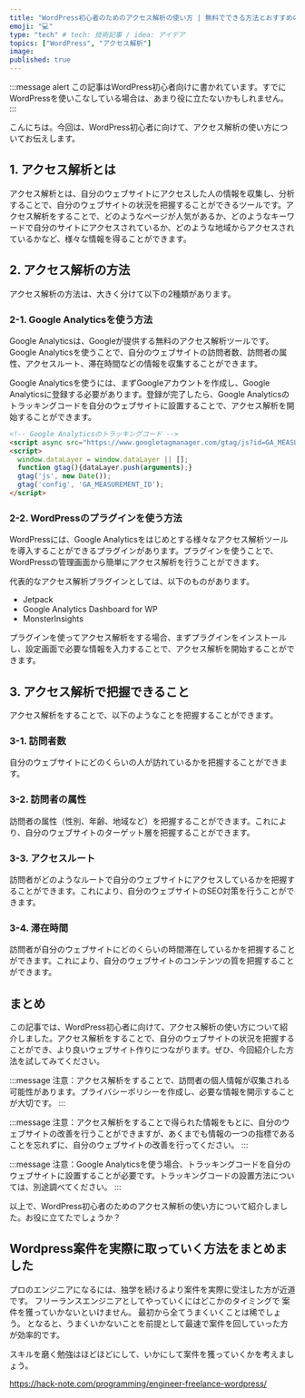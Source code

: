 ```yaml
---
title: "WordPress初心者のためのアクセス解析の使い方 | 無料でできる方法とおすすめのツール"
emoji: "💻"
type: "tech" # tech: 技術記事 / idea: アイデア
topics: ["WordPress", "アクセス解析"]
image: 
published: true
---
```


:::message alert
この記事はWordPress初心者向けに書かれています。すでにWordPressを使いこなしている場合は、あまり役に立たないかもしれません。
:::

こんにちは。今回は、WordPress初心者に向けて、アクセス解析の使い方についてお伝えします。

## 1. アクセス解析とは

アクセス解析とは、自分のウェブサイトにアクセスした人の情報を収集し、分析することで、自分のウェブサイトの状況を把握することができるツールです。アクセス解析をすることで、どのようなページが人気があるか、どのようなキーワードで自分のサイトにアクセスされているか、どのような地域からアクセスされているかなど、様々な情報を得ることができます。

## 2. アクセス解析の方法

アクセス解析の方法は、大きく分けて以下の2種類があります。

### 2-1. Google Analyticsを使う方法

Google Analyticsは、Googleが提供する無料のアクセス解析ツールです。Google Analyticsを使うことで、自分のウェブサイトの訪問者数、訪問者の属性、アクセスルート、滞在時間などの情報を収集することができます。

Google Analyticsを使うには、まずGoogleアカウントを作成し、Google Analyticsに登録する必要があります。登録が完了したら、Google Analyticsのトラッキングコードを自分のウェブサイトに設置することで、アクセス解析を開始することができます。

```html
<!-- Google Analyticsのトラッキングコード -->
<script async src="https://www.googletagmanager.com/gtag/js?id=GA_MEASUREMENT_ID"></script>
<script>
  window.dataLayer = window.dataLayer || [];
  function gtag(){dataLayer.push(arguments);}
  gtag('js', new Date());
  gtag('config', 'GA_MEASUREMENT_ID');
</script>
```

### 2-2. WordPressのプラグインを使う方法

WordPressには、Google Analyticsをはじめとする様々なアクセス解析ツールを導入することができるプラグインがあります。プラグインを使うことで、WordPressの管理画面から簡単にアクセス解析を行うことができます。

代表的なアクセス解析プラグインとしては、以下のものがあります。

- Jetpack
- Google Analytics Dashboard for WP
- MonsterInsights

プラグインを使ってアクセス解析をする場合、まずプラグインをインストールし、設定画面で必要な情報を入力することで、アクセス解析を開始することができます。

## 3. アクセス解析で把握できること

アクセス解析をすることで、以下のようなことを把握することができます。

### 3-1. 訪問者数

自分のウェブサイトにどのくらいの人が訪れているかを把握することができます。

### 3-2. 訪問者の属性

訪問者の属性（性別、年齢、地域など）を把握することができます。これにより、自分のウェブサイトのターゲット層を把握することができます。

### 3-3. アクセスルート

訪問者がどのようなルートで自分のウェブサイトにアクセスしているかを把握することができます。これにより、自分のウェブサイトのSEO対策を行うことができます。

### 3-4. 滞在時間

訪問者が自分のウェブサイトにどのくらいの時間滞在しているかを把握することができます。これにより、自分のウェブサイトのコンテンツの質を把握することができます。

## まとめ

この記事では、WordPress初心者に向けて、アクセス解析の使い方について紹介しました。アクセス解析をすることで、自分のウェブサイトの状況を把握することができ、より良いウェブサイト作りにつながります。ぜひ、今回紹介した方法を試してみてください。

:::message
注意：アクセス解析をすることで、訪問者の個人情報が収集される可能性があります。プライバシーポリシーを作成し、必要な情報を開示することが大切です。
:::

:::message
注意：アクセス解析をすることで得られた情報をもとに、自分のウェブサイトの改善を行うことができますが、あくまでも情報の一つの指標であることを忘れずに、自分のウェブサイトの改善を行ってください。
:::

:::message
注意：Google Analyticsを使う場合、トラッキングコードを自分のウェブサイトに設置することが必要です。トラッキングコードの設置方法については、別途調べてください。
:::

以上で、WordPress初心者のためのアクセス解析の使い方について紹介しました。お役に立てたでしょうか？

## Wordpress案件を実際に取っていく方法をまとめました
プロのエンジニアになるには、独学を続けるより案件を実際に受注した方が近道です。
フリーランスエンジニアとしてやっていくにはどこかのタイミングで
案件を獲っていかないといけません。
最初から全てうまくいくことは稀でしょう。
となると、うまくいかないことを前提として最速で案件を回していった方が効率的です。

スキルを磨く勉強はほどほどにして、いかにして案件を獲っていくかを考えましょう。

https://hack-note.com/programming/engineer-freelance-wordpress/

